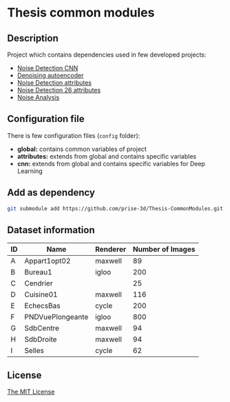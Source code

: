 # Thesis common modules

## Description

Project which contains dependencies used in few developed projects:

- [Noise Detection CNN](https://github.com/prise-3d/Thesis-NoiseDetection-CNN.git)
- [Denoising autoencoder](https://github.com/prise-3d/Thesis-Denoising-autoencoder.git)
- [Noise Detection attributes](https://github.com/prise-3d/Thesis-NoiseDetection-attributes.git)
- [Noise Detection 26 attributes](https://github.com/prise-3d/Thesis-NoiseDetection-26-attributes.git)
- [Noise Analysis](https://github.com/prise-3d/Thesis-NoiseAnalysis.git)

## Configuration file

There is few configuration files (`config` folder):
- **global:** contains common variables of project
- **attributes:** extends from global and contains specific variables
- **cnn:** extends from global and contains specific variables for Deep Learning

## Add as dependency

```bash
git submodule add https://github.com/prise-3d/Thesis-CommonModules.git modules
```

## Dataset information

| ID | Name | Renderer | Number of Images |
|---|---|---|---|
| A | Appart1opt02 | maxwell | 89 |
| B | Bureau1 | igloo | 200 |
| C | Cendrier | | 25 |
| D | Cuisine01 | maxwell | 116 |
| E | EchecsBas | cycle| 200 |
| F | PNDVuePlongeante | igloo | 800 |
| G | SdbCentre | maxwell | 94 |
| H | SdbDroite | maxwell | 94 |
| I | Selles | cycle | 62 |

## License

[The MIT License](LICENSE)